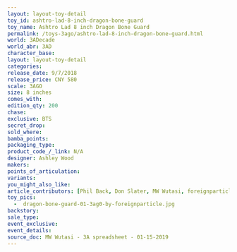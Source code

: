 ```yaml
---
layout: layout-toy-detail 
toy_id: ashtro-lad-8-inch-dragon-bone-guard
toy_name: Ashtro Lad 8 inch Dragon Bone Guard
permalink: /toys-3ago/ashtro-lad-8-inch-dragon-bone-guard.html
world: 3ADecade
world_abr: 3AD
character_base: 
layout: layout-toy-detail
categories: 
release_date: 9/7/2018
release_price: CNY 580
scale: 3AGO
size: 8 inches
comes_with: 
edition_qty: 200
chase: 
exclusive: BTS
secret_drop: 
sold_where: 
bamba_points: 
packaging_type: 
product_code_/_link: N/A
designer: Ashley Wood
makers: 
points_of_articulation: 
variants: 
you_might_also_like: 
article_contributors: [Phil Back, Don Slater, MW Wutasi, foreignparticle]
toy_pics: 
  -  dragon-bone-guard-01-3ag0-by-foreignparticle.jpg
backstory: 
sale_type: 
event_exclusive: 
event_details: 
source_doc: MW Wutasi - 3A spreadsheet - 01-15-2019
---
```

